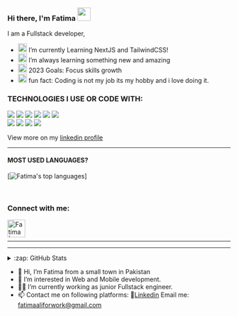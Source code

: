 ### Hi there, I'm Fatima <img width="30" src="https://emojis.slackmojis.com/emojis/images/1536351075/4594/blob-wave.gif?1536351075" />




I am a Fullstack developer, 
- <img width="20" src="https://emojis.slackmojis.com/emojis/images/1590587834/9224/workflow.png?1590587834" /> I’m currently Learning NextJS and TailwindCSS!
- <img width="20" src="https://emojis.slackmojis.com/emojis/images/1492722365/2086/reading.gif" /> I’m always learning something new and amazing
- <img width="20" src="https://emojis.slackmojis.com/emojis/images/1608799139/11887/happy-new-year.gif?1608799139" />  2023 Goals: Focus skills growth
- <img width="20" src="https://emojis.slackmojis.com/emojis/images/1594314885/9662/fbwow.gif?1594314885" />  fun fact: Coding is not my job its my hobby and i love doing it. 

### TECHNOLOGIES I USE OR CODE WITH:

<img src="https://img.shields.io/badge/typescript%20-%23323330.svg?&style=for-the-badge&logo=typescript&logoColor=%23F7DF1E"/> <img src="https://img.shields.io/badge/javascript%20-%23323330.svg?&style=for-the-badge&logo=javascript&logoColor=%23F7DF1E"/>  <img src="https://img.shields.io/badge/react%20-%2320232a.svg?&style=for-the-badge&logo=react"/>  <img src="https://img.shields.io/badge/react_native%20-%2320232a.svg?&style=for-the-badge&logo=react&logoColor=%2361DAFB"/> <img src="https://img.shields.io/badge/node.js%20-%2343853D.svg?&style=for-the-badge&logo=node.js&logoColor=white"/>  <img src="https://img.shields.io/badge/express.js%20-%23404d59.svg?&style=for-the-badge"/>  
<img src="https://img.shields.io/badge/redux%20-%23593d88.svg?&style=for-the-badge&logo=redux&logoColor=white"/> <img src="https://img.shields.io/badge/git%20-%23F05033.svg?&style=for-the-badge&logo=git&logoColor=white"/> <img src ="https://img.shields.io/badge/MongoDB-%234ea94b.svg?&style=for-the-badge&logo=mongodb&logoColor=white"/> <img src="https://img.shields.io/badge/github%20-%23121011.svg?&style=for-the-badge&logo=github&logoColor=white"/>

View more on my  <a href="https://www.linkedin.com/in/fatima-ali-work/" target="_blank" >linkedin profile </a>

---


#### MOST USED LANGUAGES?


  [![Fatima's top languages](https://github-readme-stats.vercel.app/api/top-langs/?username=devdotfatima&hide=css,html&show_icons=true&hide_border=true)]
 
 <br/>
 
 ### Connect with me:

[<img align="left" alt="Fatima | LinkedIn" height="40px" width="40px" src="https://emojis.slackmojis.com/emojis/images/1470343326/711/linkedin.png?1470343326" />][linkedin]

<br />
<br/>








---



<!-- <details>
  <summary>:zap: Recent GitHub Activity</summary>
  
<!--START_SECTION:activity-->

<!--END_SECTION:activity-->

<!-- </details> -->

 ---



<details>
  <summary>:zap: GitHub Stats</summary>

 [![Fatima's github stats](https://github-readme-stats.vercel.app/api?username=devdotfatima&count_private=true&hide_border=true&custom_title=My%20Github%20Stats&show_icons=true&hide=stars)]
 
 
 
 
 
</details>


[linkedin]: https://www.linkedin.com/in/fatima-ali-work/
- 👋 Hi, I’m Fatima from a small town in Pakistan
- 🧠 I’m interested in Web and Mobile development.
- 👩‍💻 I’m currently working as junior Fullstack engineer.
- 📫  Contact me on following platforms:
   🔗[Linkedin]( linkedin.com/in/fatima-ali-67121920b)
    Email me: fatimaaliforwork@gmail.com

<!---
annoyingoragen/annoyingoragen is a ✨ special ✨ repository because its `README.md` (this file) appears on your GitHub profile.
You can click the Preview link to take a look at your changes.
--->
